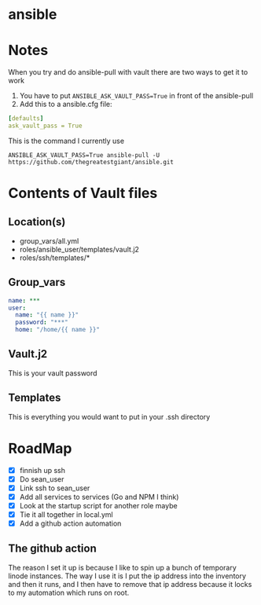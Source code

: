 # ansible

# Notes
When you try and do ansible-pull with vault there are two ways to get it to work

1. You have to put `ANSIBLE_ASK_VAULT_PASS=True` in front of the ansible-pull
2. Add this to a ansible.cfg file:
```yml
[defaults]
ask_vault_pass = True
```

This is the command I currently use
```
ANSIBLE_ASK_VAULT_PASS=True ansible-pull -U https://github.com/thegreatestgiant/ansible.git
```

# Contents of Vault files

## Location(s)

- group_vars/all.yml
- roles/ansible_user/templates/vault.j2
- roles/ssh/templates/*

## Group_vars

```yml
name: ***
user:
  name: "{{ name }}" 
  password: "***"
  home: "/home/{{ name }}"
```

## Vault.j2

This is your vault password

## Templates

This is everything you would want to put in your .ssh directory

# RoadMap

- [x] finnish up ssh
- [x] Do sean_user
- [x] Link ssh to sean_user
- [x] Add all services to services (Go and NPM I think)
- [x] Look at the startup script for another role maybe
- [x] Tie it all together in local.yml
- [x] Add a github action automation

## The github action

The reason I set it up is because I like to spin up a bunch of temporary linode instances.
The way I use it is I put the ip address into the inventory and then it runs, and I then have to remove that ip address because it locks to my automation which runs on root.

